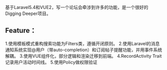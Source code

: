基于Laravel5.4和VUE2，写一个论坛会牵涉到许多的功能，是一个很好的Digging Deeper项目。

## Feature：

1.使用模板模式重构搜索功能为Filters类，遵循开闭原则。
2.使用Laravel的消息通知系统实现@用户（带auto-completion）和订阅帖子提醒功能，并用事件系统解耦。
3.使用VUE组件化，部分逻辑和渲染迁移到前端。
4.RecordActivity Trait记录用户活动时间线。
5.使用Policy做权限验证
